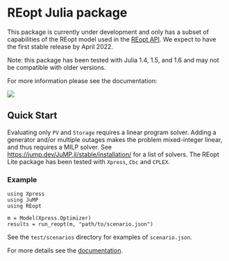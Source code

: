 # REopt Julia package
This package is currently under development and only has a subset of capabilities of the REopt model used in the [REopt API](https://github.com/NREL/REopt_API). We expect to have the first stable release by April 2022.

Note: this package has been tested with Julia 1.4, 1.5, and 1.6 and may not be compatible with older versions.

For more information please see the documentation:
<!-- [![](https://img.shields.io/badge/docs-stable-blue.svg)](https://nrel.github.io/REopt.jl/stable) -->
[![](https://img.shields.io/badge/docs-dev-blue.svg)](https://nrel.github.io/REopt.jl/dev)


## Quick Start
Evaluating only `PV` and `Storage` requires a linear program solver. Adding a generator and/or multiple outages makes the problem mixed-integer linear, and thus requires a MILP solver. See https://jump.dev/JuMP.jl/stable/installation/ for a list of solvers. The REopt Lite package has been tested with `Xpress`, `Cbc` and `CPLEX`.
### Example
```
using Xpress
using JuMP
using REopt

m = Model(Xpress.Optimizer)
results = run_reopt(m, "path/to/scenario.json")
```
See the `test/scenarios` directory for examples of `scenario.json`.

For more details see the [documentation](https://nrel.github.io/REopt.jl/dev).
